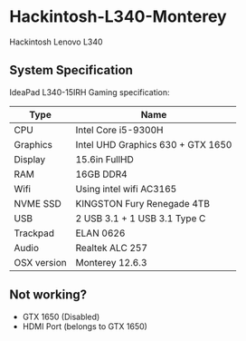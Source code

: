 # Hackintosh-L340-Monterey
Hackintosh Lenovo L340

## System Specification

IdeaPad L340-15IRH Gaming specification:

| Type | Name |
| --- | --- | 
| CPU | Intel Core i5-9300H | 
| Graphics | Intel UHD Graphics 630 + GTX 1650 | 
| Display | 15.6in FullHD | |
| RAM | 16GB DDR4 |
| Wifi| Using intel wifi AC3165 |
| NVME SSD |KINGSTON Fury Renegade 4TB|
| USB | 2 USB 3.1 + 1 USB 3.1 Type C | 
| Trackpad | ELAN 0626 |
| Audio | Realtek ALC 257 |
| OSX version| Monterey 12.6.3 |

## Not working?

- GTX 1650 (Disabled)
- HDMI Port (belongs to GTX 1650)
